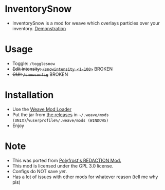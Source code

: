 # InventorySnow
- InventorySnow is a mod for weave which overlays particles over your inventory.
[Demonstration](https://imgur.com/a/0H3e1rq)
# Usage
- Toggle: `/togglesnow`
- ~~Edit intensity: `/snowintensity <1-100>`~~ BROKEN
- ~~GUI: `/snowconfig`~~ BROKEN
# Installation
- Use the [Weave Mod Loader](https://github.com/Weave-MC/Weave-Loader)
- Put the jar from [the releases](https://github.com/Tryflle/InventorySnow/releases/latest) in `~/.weave/mods (UNIX)`/`%userprofile%/.weave/mods (WINDOWS)`
- Enjoy
# Note
- This was ported from [Polyfrost's REDACTION Mod.](https://github.com/Polyfrost/REDACTION)
- This mod is licensed under the GPL 3.0 license.
- Configs do NOT save *yet*.
- Has a lot of issues with other mods for whatever reason (tell me why pls)
